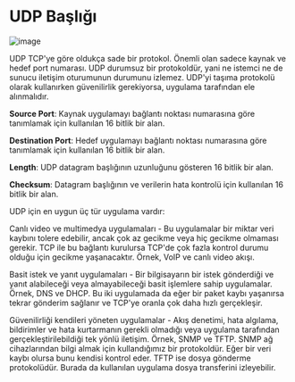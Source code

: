 # UDP Başlığı

![image](https://user-images.githubusercontent.com/70758694/161415840-3bb65360-28b2-4899-976c-4ea5e58ca4c5.png)

UDP TCP'ye göre oldukça sade bir protokol. Önemli olan sadece kaynak ve hedef port numarası. UDP durumsuz bir protokoldür, yani ne istemci ne de sunucu iletişim oturumunun durumunu izlemez. UDP'yi taşıma protokolü olarak kullanırken güvenilirlik gerekiyorsa, uygulama tarafından ele alınmalıdır. 

**Source Port**: Kaynak uygulamayı bağlantı noktası numarasına göre tanımlamak için kullanılan 16 bitlik bir alan.

**Destination Port**: Hedef uygulamayı bağlantı noktası numarasına göre tanımlamak için kullanılan 16 bitlik bir alan.

**Length**: UDP datagram başlığının uzunluğunu gösteren 16 bitlik bir alan.

**Checksum**: Datagram başlığının ve verilerin hata kontrolü için kullanılan 16 bitlik bir alan.

UDP için en uygun üç tür uygulama vardır:

Canlı video ve multimedya uygulamaları - Bu uygulamalar bir miktar veri kaybını tolere edebilir, ancak çok az gecikme veya hiç gecikme olmaması gerekir. TCP ile bu bağlantı kurulursa TCP'de çok fazla kontrol durumu olduğu için gecikme yaşanacaktır. Örnek, VoIP ve canlı video akışı.

Basit istek ve yanıt uygulamaları - Bir bilgisayarın bir istek gönderdiği ve yanıt alabileceği veya almayabileceği basit işlemlere sahip uygulamalar. Örnek, DNS ve DHCP. Bu iki uygulamada da eğer bir paket kaybı yaşanırsa tekrar gönderim sağlanır ve TCP'ye oranla çok daha hızlı gerçekleşir.

Güvenilirliği kendileri yöneten uygulamalar - Akış denetimi, hata algılama, bildirimler ve hata kurtarmanın gerekli olmadığı veya uygulama tarafından gerçekleştirilebildiği tek yönlü iletişim. Örnek, SNMP ve TFTP. SNMP ağ cihazlarından bilgi almak için kullandığımız bir protokoldür. Eğer bir veri kaybı olursa bunu kendisi kontrol eder. TFTP ise dosya gönderme protokolüdür. Burada da kullanılan uygulama dosya transferini izleyebilir.
